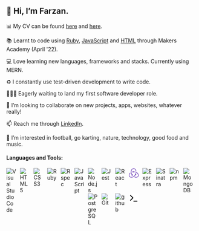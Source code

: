 ## 👋 Hi, I’m Farzan.

<p>📊 My CV can be found <a href="https://www.canva.com/design/DAFfy34bkjs/n7DIeiXrAUgvbmHYMGm4Yg/view?utm_content=DAFfy34bkjs&utm_campaign=designshare&utm_medium=link&utm_source=publishsharelink">here</a> and <a href="https://github.com/Farzan-I/Farzan-CV/blob/main/README.md">here</a>. 

<p>📚 Learnt to code using <a href="https://github.com/Farzan-I?tab=repositories&q=&type=&language=ruby&sort=">Ruby</a>, <a href="https://github.com/Farzan-I?tab=repositories&q=&type=&language=javascript&sort=">JavaScript</a> and <a href="https://github.com/Farzan-I?tab=repositories&q=&type=&language=html&sort=">HTML</a> through Makers Academy (April '22).</p>

<p>💻 Love learning new languages, frameworks and stacks. Currently using MERN.</p>

<p>♻️ I constantly use test-driven development to write code.</p>

<p>🧑🏻‍💻 Eagerly waiting to land my first software developer role.</p>

<p>🤝 I’m looking to collaborate on new projects, apps, websites, whatever really!</p>

<p>📫 Reach me through <a href="https://www.linkedin.com/in/farzan-imanzadeh-079a95a3/">LinkedIn</a>.</p>

<p>🧠 I’m interested in football, go karting, nature, technology, good food and music.</p>

#### Languages and Tools:

<img align="left" alt="Visual Studio Code" width="26px" src="https://cdn.jsdelivr.net/gh/devicons/devicon/icons/vscode/vscode-original.svg" style="padding-right:10px;">
<img align="left" alt="HTML5" width="26px" src="https://cdn.jsdelivr.net/gh/devicons/devicon/icons/html5/html5-original.svg" style="padding-right:10px;">
<img align="left" alt="CSS3" width="26px" src="https://cdn.jsdelivr.net/gh/devicons/devicon/icons/css3/css3-original.svg" style="padding-right:10px;">
<img align="left" alt="Ruby" width="26px" src="https://cdn.jsdelivr.net/gh/devicons/devicon/icons/ruby/ruby-original.svg" style="padding-right:10px;">
<img align="left" alt="Rspec" width="26px" src="https://cdn.jsdelivr.net/gh/devicons/devicon/icons/rspec/rspec-original.svg" style="padding-right:10px;">
<img align="left" alt="JavaScript" width="26px" src="https://cdn.jsdelivr.net/gh/devicons/devicon/icons/javascript/javascript-original.svg" style="padding-right:10px;">
<img align="left" alt="Node.js" width="26px" src="https://cdn.jsdelivr.net/gh/devicons/devicon/icons/nodejs/nodejs-original.svg" style="padding-right:10px;">
<img align="left" alt="Jest" width="26px" src="https://pbs.twimg.com/profile_images/821713465245102080/mMtKIMax_400x400.jpg" style="padding-right:10px;">
<img align="left" alt="React" width="26px" src="https://cdn.jsdelivr.net/gh/devicons/devicon/icons/react/react-original.svg" style="padding-right:10px;">
<img align="left" alt="Redux" width="26px" src="https://raw.githubusercontent.com/devicons/devicon/1119b9f84c0290e0f0b38982099a2bd027a48bf1/icons/redux/redux-original.svg" style="padding-right:10px;">
<img align="left" alt="Express" width="26px" src="https://cdn.jsdelivr.net/gh/devicons/devicon/icons/express/express-original.svg" style="padding-right:10px;">
<img align="left" alt="Sinatra" width="26px" src="https://hackr.io/tutorials/learn-sinatra/logo/logo-sinatra?ver=1557508011" style="padding-right:10px;">
<img align="left" alt="npm" width="26px" src="https://user-images.githubusercontent.com/25181517/121401671-49102800-c959-11eb-9f6f-74d49a5e1774.png" style="padding-right:10px;">
<img align="left" alt="MongoDB" width="26px" src="https://cdn.jsdelivr.net/gh/devicons/devicon/icons/mongodb/mongodb-original.svg" style="padding-right:10px;">
<img align="left" alt="PostgreSQL" width="26px" src="https://user-images.githubusercontent.com/25181517/117208740-bfb78400-adf5-11eb-97bb-09072b6bedfc.png" style="padding-right:10px;">
<img align="left" alt="Git" width="26px" src="https://user-images.githubusercontent.com/25181517/117364277-fc4eb280-aebd-11eb-8769-a3583c6a2037.png"
style="padding-right:10px;">
<img align="left" alt="github" width="26px" src="https://user-images.githubusercontent.com/25181517/117364276-fc4eb280-aebd-11eb-92ba-8a6ef74b7313.png" style="padding-right:10px;">
<img align="left" alt="Terminal" width="26px" src="https://raw.githubusercontent.com/codeSTACKr/codeSTACKr/master/img/terminal-light.svg" style="padding-right:10px;">
